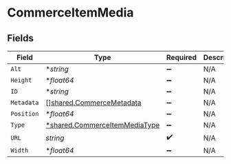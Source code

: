 # CommerceItemMedia


## Fields

| Field                                                                                | Type                                                                                 | Required                                                                             | Description                                                                          |
| ------------------------------------------------------------------------------------ | ------------------------------------------------------------------------------------ | ------------------------------------------------------------------------------------ | ------------------------------------------------------------------------------------ |
| `Alt`                                                                                | **string*                                                                            | :heavy_minus_sign:                                                                   | N/A                                                                                  |
| `Height`                                                                             | **float64*                                                                           | :heavy_minus_sign:                                                                   | N/A                                                                                  |
| `ID`                                                                                 | **string*                                                                            | :heavy_minus_sign:                                                                   | N/A                                                                                  |
| `Metadata`                                                                           | [][shared.CommerceMetadata](../../../pkg/models/shared/commercemetadata.md)          | :heavy_minus_sign:                                                                   | N/A                                                                                  |
| `Position`                                                                           | **float64*                                                                           | :heavy_minus_sign:                                                                   | N/A                                                                                  |
| `Type`                                                                               | [*shared.CommerceItemMediaType](../../../pkg/models/shared/commerceitemmediatype.md) | :heavy_minus_sign:                                                                   | N/A                                                                                  |
| `URL`                                                                                | *string*                                                                             | :heavy_check_mark:                                                                   | N/A                                                                                  |
| `Width`                                                                              | **float64*                                                                           | :heavy_minus_sign:                                                                   | N/A                                                                                  |